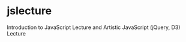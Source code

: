 jslecture
=========

Introduction to JavaScript Lecture and Artistic JavaScript (jQuery, D3) Lecture